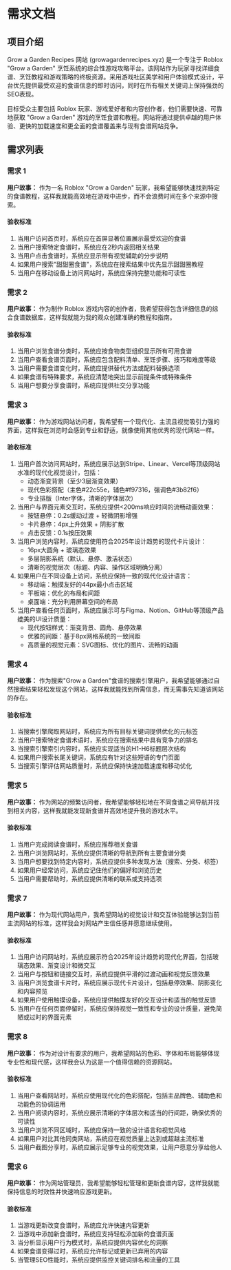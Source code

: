 # 需求文档

## 项目介绍

Grow a Garden Recipes 网站 (growagardenrecipes.xyz) 是一个专注于 Roblox "Grow a Garden" 烹饪系统的综合性游戏攻略平台。该网站作为玩家寻找详细食谱、烹饪教程和游戏策略的终极资源。采用游戏社区美学和用户体验模式设计，平台优先提供最受欢迎的食谱信息的即时访问，同时在所有相关关键词上保持强劲的SEO表现。

目标受众主要包括 Roblox 玩家、游戏爱好者和内容创作者，他们需要快速、可靠地获取 "Grow a Garden" 游戏的烹饪食谱和教程。网站将通过提供卓越的用户体验、更快的加载速度和更全面的食谱覆盖来与现有食谱网站竞争。

## 需求列表

### 需求 1

**用户故事：** 作为一名 Roblox "Grow a Garden" 玩家，我希望能够快速找到特定的食谱教程，这样我就能高效地在游戏中进步，而不会浪费时间在多个来源中搜索。

#### 验收标准

1. 当用户访问首页时，系统应在首屏显著位置展示最受欢迎的食谱
2. 当用户搜索特定食谱时，系统应在2秒内返回相关结果
3. 当用户点击食谱时，系统应显示带有视觉辅助的分步说明
4. 如果用户搜索"甜甜圈食谱"，系统应在搜索结果中优先显示甜甜圈教程
5. 当用户在移动设备上访问网站时，系统应保持完整功能和可读性

### 需求 2

**用户故事：** 作为制作 Roblox 游戏内容的创作者，我希望获得包含详细信息的综合食谱数据库，这样我就能为我的观众创建准确的教程和指南。

#### 验收标准

1. 当用户浏览食谱分类时，系统应按食物类型组织显示所有可用食谱
2. 当用户查看食谱页面时，系统应包含配料清单、烹饪步骤、技巧和难度等级
3. 当用户需要食谱变化时，系统应提供替代方法或配料替换选项
4. 如果食谱有特殊要求，系统应清楚地突出显示前提条件或特殊条件
5. 当用户想要分享食谱时，系统应提供社交分享功能

### 需求 3

**用户故事：** 作为游戏网站访问者，我希望有一个现代化、主流且视觉吸引力强的界面，这样我在浏览时会感到专业和舒适，就像使用其他优秀的现代网站一样。

#### 验收标准

1. 当用户首次访问网站时，系统应展示达到Stripe、Linear、Vercel等顶级网站水准的现代化视觉设计，包括：
   - 动态渐变背景（至少3层渐变效果）
   - 现代色彩搭配（主色#22c55e，辅色#f97316，强调色#3b82f6）
   - 专业排版（Inter字体，清晰的字体层次）
2. 当用户与界面元素交互时，系统应提供<200ms响应时间的流畅动画效果：
   - 按钮悬停：0.2s缓动过渡 + 轻微阴影增强
   - 卡片悬停：4px上升效果 + 阴影扩散
   - 点击反馈：0.1s按压效果
3. 当用户浏览内容时，系统应使用符合2025年设计趋势的现代卡片设计：
   - 16px大圆角 + 玻璃态效果
   - 多层阴影系统（默认、悬停、激活状态）
   - 清晰的视觉层次（标题、内容、操作区域明确分离）
4. 如果用户在不同设备上访问，系统应保持一致的现代化设计语言：
   - 移动端：触摸友好的44px最小点击区域
   - 平板端：优化的布局和间距
   - 桌面端：充分利用屏幕空间的布局
5. 当用户查看任何页面时，系统应展示可与Figma、Notion、GitHub等顶级产品媲美的UI设计质量：
   - 现代按钮样式：渐变背景、圆角、悬停效果
   - 优雅的间距：基于8px网格系统的一致间距
   - 高质量的视觉元素：SVG图标、优化的图片、流畅的动画

### 需求 4

**用户故事：** 作为搜索"Grow a Garden"食谱的搜索引擎用户，我希望能够通过自然搜索结果轻松发现这个网站，这样我就能找到所需信息，而无需事先知道该网站的存在。

#### 验收标准

1. 当搜索引擎爬取网站时，系统应为所有目标关键词提供优化的元标签
2. 当用户搜索特定食谱术语时，系统应在搜索结果中具有竞争力的排名
3. 当搜索引擎索引内容时，系统应实现适当的H1-H6标题层次结构
4. 如果用户搜索长尾关键词，系统应有针对这些短语的专门页面
5. 当搜索引擎评估网站质量时，系统应保持快速加载速度和移动优化

### 需求 5

**用户故事：** 作为网站的频繁访问者，我希望能够轻松地在不同食谱之间导航并找到相关内容，这样我就能发现新食谱并高效地提升我的游戏水平。

#### 验收标准

1. 当用户完成阅读食谱时，系统应推荐相关食谱
2. 当用户浏览网站时，系统应提供清晰的导航到所有主要食谱分类
3. 当用户想要找到特定内容时，系统应提供多种发现方法（搜索、分类、标签）
4. 如果用户经常访问，系统应记住他们的偏好和浏览历史
5. 当用户需要帮助时，系统应提供清晰的联系或支持选项

### 需求 7

**用户故事：** 作为现代网站用户，我希望网站的视觉设计和交互体验能够达到当前主流网站的标准，这样我会对网站产生信任感并愿意继续使用。

#### 验收标准

1. 当用户访问网站时，系统应展示符合2025年设计趋势的现代化界面，包括玻璃态效果、渐变设计和微交互
2. 当用户与按钮和链接交互时，系统应提供平滑的过渡动画和视觉反馈效果
3. 当用户浏览食谱卡片时，系统应展示现代卡片设计，包括悬停效果、阴影变化和内容预览
4. 如果用户使用触摸设备，系统应提供触摸友好的交互设计和适当的触觉反馈
5. 当用户在任何页面停留时，系统应保持视觉一致性和专业的设计质量，避免简陋或过时的界面元素

### 需求 8

**用户故事：** 作为对设计有要求的用户，我希望网站的色彩、字体和布局能够体现专业性和现代感，这样我会认为这是一个值得信赖的资源网站。

#### 验收标准

1. 当用户查看网站时，系统应使用现代化的色彩搭配，包括主品牌色、辅助色和功能色的协调运用
2. 当用户阅读内容时，系统应展示清晰的字体层次和适当的行间距，确保优秀的可读性
3. 当用户浏览不同区域时，系统应保持一致的设计语言和视觉风格
4. 如果用户对比其他同类网站，系统应在视觉质量上达到或超越主流标准
5. 当用户截图分享时，系统应展示足够专业的视觉效果，让用户愿意分享给他人

### 需求 6

**用户故事：** 作为网站管理员，我希望能够轻松管理和更新食谱内容，这样我就能保持信息的时效性并快速响应游戏更新。

#### 验收标准

1. 当游戏更新改变食谱时，系统应允许快速内容更新
2. 当游戏中添加新食谱时，系统应支持轻松添加新的食谱页面
3. 当分析显示用户行为模式时，系统应提供内容优化的洞察
4. 如果食谱变得过时，系统应允许标记或更新已弃用的内容
5. 当管理SEO性能时，系统应提供监控关键词排名和流量的工具
